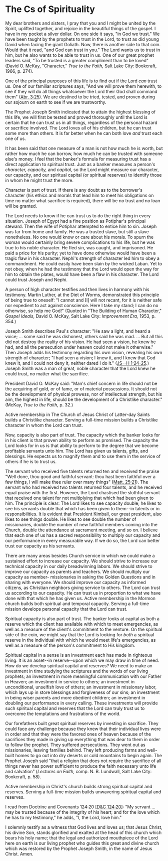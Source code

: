 # The Cs of Spirituality

My dear brothers and sisters, I pray that you and I might be united by the
Spirit, uplifted together, and rejoice in the beautiful things of the gospel.
I have in my pocket a silver dollar. On one side it says, "in God we trust."
We have been taught by the prophets to trust in the Lord, to trust as did
young David when facing the giant Goliath. Now, there is another side to that
coin. Would that it read, "and God can trust in you." The Lord wants us to
trust in him, but he also wants to be able to trust in us. One of our great
prophet leaders said, "To be trusted is a greater compliment than to be loved"
(David O. McKay, "Character," _True to the Faith,_ Salt Lake City: Bookcraft,
1966, p. 274).

One of the principal purposes of this life is to find out if the Lord _can_
trust us. One of our familiar scriptures says, "And we will prove them
herewith, to see if they will do all things whatsoever the Lord their God
shall command them" ([Abr.
3:25](https://www.lds.org/scriptures/pgp/abr/3.25?lang=eng#24)). We are
destined to be tried, tested, and proven during our sojourn on earth to see if
we are trustworthy.

The Prophet Joseph Smith indicated that to attain the highest blessing of this
life, we will first be tested and proved thoroughly until the Lord is certain
that he can trust us in all things, regardless of the personal hazard or
sacrifice involved. The Lord loves all of his children, but he can trust some
more than others. It is far better when he can both love _and_ trust each one
of us.

It has been said that one measure of a man is not how much he is worth, but
rather how much he can borrow, how much he can be trusted with someone else's
money. I feel that the banker's formula for measuring trust has a direct
application to spiritual trust. Just as a banker measures a person's
_character, capacity,_ and _capital,_ so the Lord might measure our character,
our capacity, and our spiritual capital (or spiritual reserves) to identify
those in whom he might trust the more.

Character is part of trust. If there is any doubt as to the borrower's
character (his ethics and morals that lead him to meet his obligations on time
no matter what sacrifice is required), there will be no trust and no loan will
be granted.

The Lord needs to know if he can trust us to do the right thing in every
situation. Joseph of Egypt had a fine position as Potiphar's principal
steward. Then the wife of Potiphar attempted to entice him to sin. Joseph was
far from home and family. He was a trusted slave, but still a slave
nonetheless. No one would know or care about his morals. To spurn the woman
would certainly bring severe complications to his life, but he was true to his
noble character. He fled sin, was caught, and imprisoned. He paid a price for
his purity; yet to have done otherwise would have been a tragic flaw in his
character. Nephi's strength of character led him to obey a commandment. He
could easily have been slain by the wicked Laban. Yet to not obey, when he had
the testimony that the Lord would open the way for him to obtain the plates,
would have been a flaw in his character. The Lord could trust Joseph and
Nephi.

A person of high character testifies and then lives in harmony with his
testimony. Martin Luther, at the Diet of Worms, demonstrated this principle of
being true to oneself: "I cannot and [I] will not recant, for it is neither
safe nor expedient to act against conscience. Here I take my stand; I can do
no otherwise, so help me God!" (Quoted in "The Building of Human Character,"
_Gospel Ideals,_ David O. McKay, Salt Lake City: _Improvement Era,_ 1953, p.
354.)

Joseph Smith describes Paul's character: "He saw a light, and heard a voice; ...
some said he was dishonest, others said he was mad. ... But all this did not
destroy the reality of his vision. He had seen a vision, he knew he had, and
all the persecution under heaven could not make it otherwise." Then Joseph
adds his testimony regarding his own vision, revealing his own strength of
character; "I had seen a vision; I knew it, and I knew that God knew it, and I
could not deny it, neither dared I do it." ([JS--H
1:24-25](https://www.lds.org/scriptures/pgp/js-h/1.24-25?lang=eng#23).) Joseph
Smith was a man of great, noble character that the Lord knew he could trust,
no matter what the sacrifice.

President David O. McKay said: "Man's chief concern in life should not be the
acquiring of gold, or of fame, or of material possessions. It should not be
the development of physical prowess, nor of intellectual strength, but his
aim, the highest in life, should be the development of a Christlike
character." (McKay, _True to the Faith,_ p. 32.)

Active membership in The Church of Jesus Christ of Latter-day Saints builds a
Christlike character. Serving a full-time mission builds a Christlike
character in whom the Lord can trust.

Now, capacity is also part of trust. The capacity which the banker looks for
in his client is that proven ability to perform as promised. The capacity the
Lord looks for in us is that ability to perform to the degree that we become
profitable servants unto him. The Lord has given us talents, gifts, and
blessings. He expects us to magnify them and to use them in the service of
others if he is to trust us.

The servant who received five talents returned ten and received the praise
"Well done, thou good and faithful servant: thou hast been faithful over a few
things, I will make thee ruler over many things" ([Matt.
25:21](https://www.lds.org/scriptures/nt/matt/25.21?lang=eng#20)). The servant
who had received two talents returned four talents, and he received equal
praise with the first. However, the Lord chastised the slothful servant that
received one talent for not multiplying that which had been given to him. The
principle is clear: The Lord likes to see capacity double; he likes to see his
servants double that which has been given to them--in talents or in
responsibilities. It is evident that President Kimball, our great president,
also likes to see things double. He likes to see double the number of
missionaries, double the number of new faithful members coming into the
Church, double the attendance at sacrament meeting, and so on. I believe that
each one of us has a sacred responsibility to multiply our capacity and our
performance in every measurable way. If we do so, the Lord can better trust
our capacity as his servants.

There are many areas besides Church service in which we could make a sustained
effort to increase our capacity. We should strive to increase our technical
capacity in our daily breadwinning labors. We should strive to improve our
capacity as parents and teachers. We should multiply our capacity as member-
missionaries in asking the Golden Questions and in sharing with everyone. We
should improve our capacity as informed citizens, as Christian neighbors
giving service to others. The Lord can trust us according to our capacity. He
can trust us in proportion to what we have done with that which he has given
us. Active membership in the Mormon church builds both spiritual and temporal
capacity. Serving a full-time mission develops personal capacity that the Lord
can trust.

Spiritual capacity is also part of trust. The banker looks at capital as both
a reserve which the client has available with which to meet emergencies, as
well as a measure of the client's commitment to the venture. On the spiritual
side of the coin, we might say that the Lord is looking for _both_ a spiritual
reserve in the individual with which he would meet life's emergencies, as well
as a measure of the person's commitment to His kingdom.

Spiritual capital in a sense is an investment each has made in righteous
living. It is an asset--in reserve--upon which we may draw in time of need.
How do we develop spiritual capital and reserves? We need to make an
investment in time studying the scriptures and the words of our living
prophets; an investment in more meaningful communication with our Father in
Heaven; an investment in service to others; an investment in unconditional,
unselfish love of others; an investment in missionary labor, which lays up in
store blessings and forgiveness of our sins; an investment in being wiser
parents and more obedient children; an investment in doubling our performance
in every calling. These investments will provide such spiritual capital and
reserves that the Lord can truly trust us to overcome the temptations and
frustrations of the world.

Our forefathers built great spiritual reserves by investing in sacrifice. They
could face any challenge because they knew that their individual lives were in
order and that they were the favored ones of heaven because of the sacrifices
they made in giving up everything that was dear to them in order to follow the
prophet. They suffered persecutions. They went out as missionaries, leaving
families behind. They left producing farms and well-built homes to go out into
dry deserts or cold mountains to begin again. The Prophet Joseph said "that a
religion that does not require the sacrifice of all things never has power
sufficient to produce the faith necessary unto life and salvation" (_Lectures
on Faith,_ comp. N. B. Lundwall, Salt Lake City: Bookcraft, p. 58).

Active membership in Christ's church builds strong spiritual capital and
reserves. Serving a full-time mission builds unwavering spiritual capital and
reserves.

I read from Doctrine and Covenants 124:20 [[D&amp;C
124:20](https://www.lds.org/scriptures/dc-testament/dc/124.20?lang=eng#19)]:
"My servant ... may be trusted because of the integrity of his heart; and for
the love which he has to my testimony," he adds, "I, the Lord, love him."

I solemnly testify as a witness that God lives and loves us; that Jesus
Christ, his divine Son, stands glorified and exalted at the head of this
church which bears his holy name; that the legal and authorized mouthpiece of
the Lord here on earth is our living prophet who guides this great and divine
church which was restored by the Prophet Joseph Smith, in the name of Jesus
Christ. Amen.

